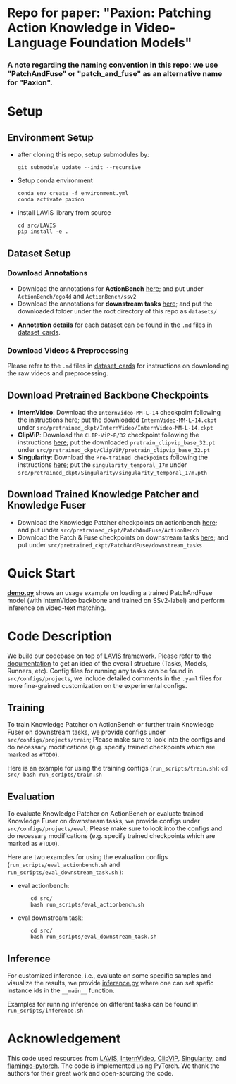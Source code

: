 # Repo for paper: "Paxion: Patching Action Knowledge in Video-Language Foundation Models"

### A note regarding the naming convention in this repo: we use "PatchAndFuse" or "patch_and_fuse" as an alternative name for "Paxion".

# Setup
## Environment Setup 
- after cloning this repo, setup submodules by:
    ```
    git submodule update --init --recursive
    ```
    <!-- Side note: some modifications on the initial environment.yml file: 
    - made the pip install part more compact with `-r requirements.txt`
    - removed `en-core-web-sm==3.4.1` because currently it cannot be installed with pip
    - removed torch related lines because it seems better to install using a separate command -->
- Setup conda environment
    ```
    conda env create -f environment.yml
    conda activate paxion
    ```
    <!-- pip3 install torch torchvision --extra-index-url https://download.pytorch.org/whl/cu116 -->

- install LAVIS library from source
    ```
    cd src/LAVIS
    pip install -e .
    ```

## Dataset Setup
### Download Annotations
- Download the annotations for **ActionBench** [here](https://uofi.box.com/s/alsp793jblpj4rpdbyt148zfk65iuqv1); and put under `ActionBench/ego4d` and `ActionBench/ssv2`
- Download the annotations for **downstream tasks** [here](https://uofi.box.com/s/sgiqjerp7ju7x8fb6c4cnx4dnej3hmiv); and put the downloaded folder under the root directory of this repo as `datasets/`
<!-- - Download the annotations for **ActionBench** [here]() (Link removed for anonymity); and put under `ActionBench/ego4d` and `ActionBench/ssv2`
- Download the annotations for **downstream tasks** [here]() (Link removed for anonymity); and put the downloaded folder under the root directory of this repo as `datasets/` -->
- **Annotation details** for each dataset can be found in the `.md` files in [dataset_cards](./dataset_cards/).

### Download Videos & Preprocessing
Please refer to the `.md` files in [dataset_cards](./dataset_cards/) for instructions on downloading the raw videos and preprocessing.

## Download Pretrained Backbone Checkpoints
- **InternVideo**: Download the `InternVideo-MM-L-14` checkpoint following the instructions [here](https://github.com/OpenGVLab/InternVideo#model-zoo); put the downloaded `InternVideo-MM-L-14.ckpt` under `src/pretrained_ckpt/InternVideo/InternVideo-MM-L-14.ckpt`
- **ClipViP**: Download the `CLIP-ViP-B/32` checkpoint following the instructions [here](https://github.com/microsoft/XPretrain/tree/main/CLIP-ViP#getting-started); put the downloaded `pretrain_clipvip_base_32.pt` under `src/pretrained_ckpt/ClipViP/pretrain_clipvip_base_32.pt`
- **Singularity**: Download the `Pre-trained checkpoints` following the instructions [here](https://github.com/jayleicn/singularity#download); put the `singularity_temporal_17m` under `src/pretrained_ckpt/Singularity/singularity_temporal_17m.pth`

## Download Trained Knowledge Patcher and Knowledge Fuser
- Download the Knowledge Patcher checkpoints on actionbench [here](https://uofi.box.com/s/148d5rijmpud7pl00tknmgb3mf5ef3zv); and put under `src/pretrained_ckpt/PatchAndFuse/ActionBench`
- Download the Patch & Fuse checkpoints on downstream tasks [here](https://uofi.box.com/s/aayspmcn0yueqvtdtewwas3roejbxsud); and put under `src/pretrained_ckpt/PatchAndFuse/downstream_tasks`
<!-- - Download the Knowledge Patcher checkpoints on actionbench [here]() (Link removed for anonymity); and put under `src/pretrained_ckpt/PatchAndFuse/ActionBench`
- Download the Patch & Fuse checkpoints on downstream tasks [here]() (Link removed for anonymity); and put under `src/pretrained_ckpt/PatchAndFuse/downstream_tasks` -->

# Quick Start
**[demo.py](./src/demo.py)** shows an usage example on loading a trained PatchAndFuse model (with InternVideo backbone and trained on SSv2-label) and perform inference on video-text matching. 

# Code Description
We build our codebase on top of [LAVIS framework](https://github.com/salesforce/LAVIS/tree/main). Please refer to the [documentation](https://opensource.salesforce.com/LAVIS//latest/intro.html#library-design) to get an idea of the overall structure (Tasks, Models, Runners, etc). Config files for running any tasks can be found in `src/configs/projects`, we include detailed comments in the `.yaml` files for more fine-grained customization on the experimental configs.

## Training
To train Knowledge Patcher on ActionBench or further train Knowledge Fuser on downstream tasks, we provide configs under `src/configs/projects/train`; Please make sure to look into the configs and do necessary modifications (e.g. specify trained checkpoints which are marked as `#TODO`). 

Here is an example for using the training configs (`run_scripts/train.sh`):
    ```
        cd src/
        bash run_scripts/train.sh
    ```

## Evaluation
To evaluate Knowledge Patcher on ActionBench or evaluate trained Knowledge Fuser on downstream tasks, we provide configs under `src/configs/projects/eval`; Please make sure to look into the configs and do necessary modifications (e.g. specify trained checkpoints which are marked as `#TODO`). 

Here are two examples for using the evaluation configs (`run_scripts/eval_actionbench.sh` and `run_scripts/eval_downstream_task.sh` ):
- eval actionbench:
    ```
        cd src/
        bash run_scripts/eval_actionbench.sh 
    ```
- eval downstream task:
    ```
        cd src/
        bash run_scripts/eval_downstream_task.sh 
    ```

## Inference
For customized inference, i.e., evaluate on some specific samples and visualize the results, we provide [inference.py](./src/inference.py) where one can set spefic instance ids in the `__main__` function. 

Examples for running inference on different tasks can be found in `run_scripts/inference.sh`

# Acknowledgement
This code used resources from [LAVIS](https://github.com/salesforce/LAVIS), [InternVideo](https://github.com/OpenGVLab/InternVideo), [ClipViP](https://github.com/microsoft/XPretrain/tree/main/CLIP-ViP), [Singularity](https://github.com/jayleicn/singularity), and [flamingo-pytorch](https://github.com/lucidrains/flamingo-pytorch). The code is implemented using PyTorch. We thank the authors for their great work and open-sourcing the code. 

